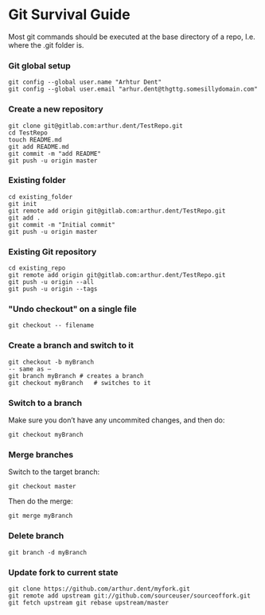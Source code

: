 Git Survival Guide
==============
Most git commands should be executed at the base directory of a repo, I.e. where the .git folder is.

### Git global setup
    git config --global user.name "Arhtur Dent"
    git config --global user.email "arhur.dent@thgttg.somesillydomain.com"

### Create a new repository
    git clone git@gitlab.com:arthur.dent/TestRepo.git
    cd TestRepo
    touch README.md
    git add README.md
    git commit -m "add README"
    git push -u origin master

### Existing folder
    cd existing_folder
    git init
    git remote add origin git@gitlab.com:arthur.dent/TestRepo.git
    git add .
    git commit -m "Initial commit"
    git push -u origin master

### Existing Git repository
    cd existing_repo
    git remote add origin git@gitlab.com:arthur.dent/TestRepo.git
    git push -u origin --all
    git push -u origin --tags

### "Undo checkout" on a single file
    git checkout -- filename

### Create a branch and switch to it

    git checkout -b myBranch
    -- same as –
    git branch myBranch	# creates a branch
    git checkout myBranch	# switches to it

### Switch to a branch
Make sure you don’t have any uncommited changes, and then do:

    git checkout myBranch

### Merge branches
Switch to the target branch:

    git checkout master

Then do the merge:

    git merge myBranch

### Delete branch

    git branch -d myBranch

### Update fork to current state

    git clone https://github.com/arthur.dent/myfork.git 
    git remote add upstream git://github.com/sourceuser/sourceoffork.git 
    git fetch upstream git rebase upstream/master
